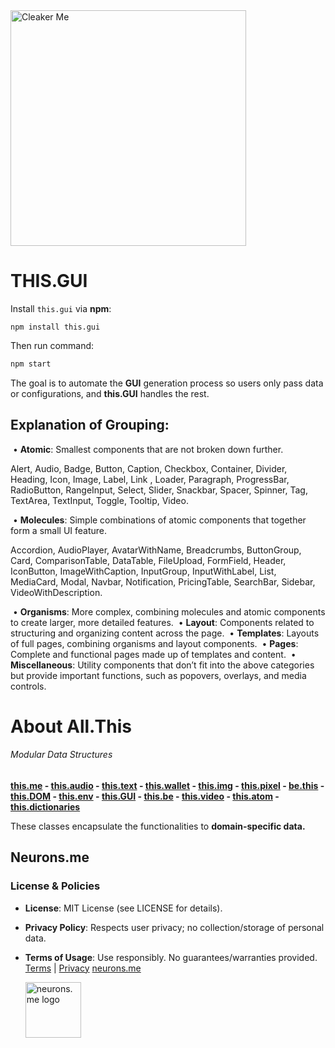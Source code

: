 <img src="https://suign.github.io/assets/imgs/this_GUI.svg" alt="Cleaker Me" width="377" height="377">

# THIS.GUI

Install `this.gui` via **npm**:
```shell
npm install this.gui
```

Then run command:

```bash
npm start
```

The goal is to automate the **GUI** generation process so users only pass data or configurations, and **this.GUI** handles the rest.



## **Explanation of Grouping:**

​	•	**Atomic**: Smallest components that are not broken down further.

Alert, Audio, Badge, Button, Caption, Checkbox, Container, Divider, Heading, Icon,  Image, Label, Link , Loader, Paragraph, ProgressBar, RadioButton, RangeInput, Select, Slider, Snackbar, Spacer, Spinner, Tag, TextArea, TextInput, Toggle, Tooltip, Video.

​	•	**Molecules**: Simple combinations of atomic components that together form a small UI feature.

Accordion, AudioPlayer, AvatarWithName, Breadcrumbs, ButtonGroup, Card, ComparisonTable, DataTable, FileUpload, FormField, Header, IconButton, ImageWithCaption, InputGroup, InputWithLabel, List, MediaCard, Modal, Navbar, Notification, PricingTable, SearchBar, Sidebar, VideoWithDescription.

​	•	**Organisms**: More complex, combining molecules and atomic components to create larger, more detailed features.
​	•	**Layout**: Components related to structuring and organizing content across the page.
​	•	**Templates**: Layouts of full pages, combining organisms and layout components.
​	•	**Pages**: Complete and functional pages made up of templates and content.
​	•	**Miscellaneous**: Utility components that don’t fit into the above categories but provide important functions, such as popovers, overlays, and media controls.



# About All.This
###### Modular Data Structures
**[this.me](https://suign.github.io/this.me)  - [this.audio](https://suign.github.io/this.audio) - [this.text](https://suign.github.io/this.text) - [this.wallet](https://suign.github.io/this.wallet) - [this.img](https://suign.github.io/this.img) - [this.pixel](https://suign.github.io/Pixels) - [be.this](https://suign.github.io/be.this) - [this.DOM](https://suign.github.io/this.DOM) - [this.env](https://suign.github.io/this.env/) - [this.GUI](https://suign.github.io/this.GUI) - [this.be](https://suign.github.io/this.be) - [this.video](https://suign.github.io/this.video) - [this.atom](https://suign.github.io/this.atom) - [this.dictionaries](https://suign.github.io/this.dictionaries/)**

These classes encapsulate the functionalities to **domain-specific data.**

## Neurons.me
### License & Policies
- **License**: MIT License (see LICENSE for details).

- **Privacy Policy**: Respects user privacy; no collection/storage of personal data.

- **Terms of Usage**: Use responsibly. No guarantees/warranties provided. 
  [Terms](https://www.neurons.me/terms-of-use) | [Privacy](https://www.neurons.me/privacy-policy)
  [neurons.me](https://neurons.me)

  <img src="https://suign.github.io/assets/imgs/neurons_me_logo.png" alt="neurons.me logo" width="89">
